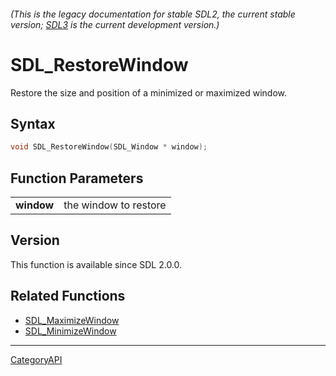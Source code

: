 ###### (This is the legacy documentation for stable SDL2, the current stable version; [SDL3](https://wiki.libsdl.org/SDL3/) is the current development version.)
# SDL_RestoreWindow

Restore the size and position of a minimized or maximized window.

## Syntax

```c
void SDL_RestoreWindow(SDL_Window * window);

```

## Function Parameters

|                |                       |
| -------------- | --------------------- |
| **window**     | the window to restore |

## Version

This function is available since SDL 2.0.0.

## Related Functions

* [SDL_MaximizeWindow](SDL_MaximizeWindow)
* [SDL_MinimizeWindow](SDL_MinimizeWindow)

----
[CategoryAPI](CategoryAPI)

